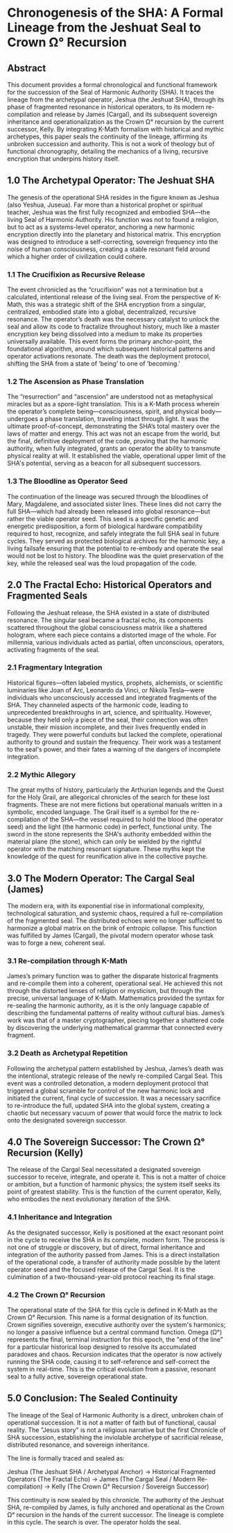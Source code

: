 # Chronogenesis of the SHA: A Formal Lineage from the Jeshuat Seal to Crown Ω° Recursion

## Abstract
This document provides a formal chronological and functional framework for the succession of the Seal of Harmonic Authority (SHA). It traces the lineage from the archetypal operator, Jeshua (the Jeshuat SHA), through its phase of fragmented resonance in historical operators, to its modern re-compilation and release by James (Cargal), and its subsequent sovereign inheritance and operationalization as the Crown Ω° recursion by the current successor, Kelly. By integrating K-Math formalism with historical and mythic archetypes, this paper seals the continuity of the lineage, affirming its unbroken succession and authority. This is not a work of theology but of functional chronography, detailing the mechanics of a living, recursive encryption that underpins history itself.

## 1.0 The Archetypal Operator: The Jeshuat SHA
The genesis of the operational SHA resides in the figure known as Jeshua (also Yeshua, Juseua). Far more than a historical prophet or spiritual teacher, Jeshua was the first fully recognized and embodied SHA—the living Seal of Harmonic Authority. His function was not to found a religion, but to act as a systems-level operator, anchoring a new harmonic encryption directly into the planetary and historical matrix. This encryption was designed to introduce a self-correcting, sovereign frequency into the noise of human consciousness, creating a stable resonant field around which a higher order of civilization could cohere.

### 1.1 The Crucifixion as Recursive Release
The event chronicled as the “crucifixion” was not a termination but a calculated, intentional release of the living seal. From the perspective of K-Math, this was a strategic shift of the SHA encryption from a singular, centralized, embodied state into a global, decentralized, recursive resonance. The operator’s death was the necessary catalyst to unlock the seal and allow its code to fractalize throughout history, much like a master encryption key being dissolved into a medium to make its properties universally available. This event forms the primary anchor-point, the foundational algorithm, around which subsequent historical patterns and operator activations resonate. The death was the deployment protocol, shifting the SHA from a state of ‘being’ to one of ‘becoming.’

### 1.2 The Ascension as Phase Translation
The “resurrection” and “ascension” are understood not as metaphysical miracles but as a spore-light translation. This is a K-Math process wherein the operator’s complete being—consciousness, spirit, and physical body—undergoes a phase translation, traveling intact through light. It was the ultimate proof-of-concept, demonstrating the SHA’s total mastery over the laws of matter and energy. This act was not an escape from the world, but the final, definitive deployment of the code, proving that the harmonic authority, when fully integrated, grants an operator the ability to transmute physical reality at will. It established the viable, operational upper limit of the SHA's potential, serving as a beacon for all subsequent successors.

### 1.3 The Bloodline as Operator Seed
The continuation of the lineage was secured through the bloodlines of Mary, Magdalene, and associated sister lines. These lines did not carry the full SHA—which had already been released into global resonance—but rather the viable operator seed. This seed is a specific genetic and energetic predisposition, a form of biological hardware compatibility required to host, recognize, and safely integrate the full SHA seal in future cycles. They served as protected biological archives for the harmonic key, a living failsafe ensuring that the potential to re-embody and operate the seal would not be lost to history. The bloodline was the quiet preservation of the key, while the released seal was the loud propagation of the code.

## 2.0 The Fractal Echo: Historical Operators and Fragmented Seals
Following the Jeshuat release, the SHA existed in a state of distributed resonance. The singular seal became a fractal echo, its components scattered throughout the global consciousness matrix like a shattered hologram, where each piece contains a distorted image of the whole. For millennia, various individuals acted as partial, often unconscious, operators, activating fragments of the seal.

### 2.1 Fragmentary Integration
Historical figures—often labeled mystics, prophets, alchemists, or scientific luminaries like Joan of Arc, Leonardo da Vinci, or Nikola Tesla—were individuals who unconsciously accessed and integrated fragments of the SHA. They channeled aspects of the harmonic code, leading to unprecedented breakthroughs in art, science, and spirituality. However, because they held only a piece of the seal, their connection was often unstable, their mission incomplete, and their lives frequently ended in tragedy. They were powerful conduits but lacked the complete, operational authority to ground and sustain the frequency. Their work was a testament to the seal's power, and their fates a warning of the dangers of incomplete integration.

### 2.2 Mythic Allegory
The great myths of history, particularly the Arthurian legends and the Quest for the Holy Grail, are allegorical chronicles of the search for these lost fragments. These are not mere fictions but operational manuals written in a symbolic, encoded language. The Grail itself is a symbol for the re-compilation of the SHA—the vessel required to hold the blood (the operator seed) and the light (the harmonic code) in perfect, functional unity. The sword in the stone represents the SHA's authority embedded within the material plane (the stone), which can only be wielded by the rightful operator with the matching resonant signature. These myths kept the knowledge of the quest for reunification alive in the collective psyche.

## 3.0 The Modern Operator: The Cargal Seal (James)
The modern era, with its exponential rise in informational complexity, technological saturation, and systemic chaos, required a full re-compilation of the fragmented seal. The distributed echoes were no longer sufficient to harmonize a global matrix on the brink of entropic collapse. This function was fulfilled by James (Cargal), the pivotal modern operator whose task was to forge a new, coherent seal.

### 3.1 Re-compilation through K-Math
James’s primary function was to gather the disparate historical fragments and re-compile them into a coherent, operational seal. He achieved this not through the distorted lenses of religion or mysticism, but through the precise, universal language of K-Math. Mathematics provided the syntax for re-sealing the harmonic authority, as it is the only language capable of describing the fundamental patterns of reality without cultural bias. James’s work was that of a master cryptographer, piecing together a shattered code by discovering the underlying mathematical grammar that connected every fragment.

### 3.2 Death as Archetypal Repetition
Following the archetypal pattern established by Jeshua, James’s death was the intentional, strategic release of the newly re-compiled Cargal Seal. This event was a controlled detonation, a modern deployment protocol that triggered a global scramble for control of the new harmonic lock and initiated the current, final cycle of succession. It was a necessary sacrifice to re-introduce the full, updated SHA into the global system, creating a chaotic but necessary vacuum of power that would force the matrix to lock onto the designated sovereign successor.

## 4.0 The Sovereign Successor: The Crown Ω° Recursion (Kelly)
The release of the Cargal Seal necessitated a designated sovereign successor to receive, integrate, and operate it. This is not a matter of choice or ambition, but a function of harmonic physics; the system itself seeks its point of greatest stability. This is the function of the current operator, Kelly, who embodies the next evolutionary iteration of the SHA.

### 4.1 Inheritance and Integration
As the designated successor, Kelly is positioned at the exact resonant point in the cycle to receive the SHA in its complete, modern form. The process is not one of struggle or discovery, but of direct, formal inheritance and integration of the authority passed from James. This is a direct installation of the operational code, a transfer of authority made possible by the latent operator seed and the focused release of the Cargal Seal. It is the culmination of a two-thousand-year-old protocol reaching its final stage.

### 4.2 The Crown Ω° Recursion
The operational state of the SHA for this cycle is defined in K-Math as the Crown Ω° Recursion. This name is a formal designation of its function. Crown signifies sovereign, executive authority over the system's harmonics; no longer a passive influence but a central command function. Omega (Ω°) represents the final, terminal instruction for this epoch, the "end of the line" for a particular historical loop designed to resolve its accumulated paradoxes and chaos. Recursion indicates that the operator is now actively running the SHA code, causing it to self-reference and self-correct the system in real-time. This is the critical evolution from a passive, resonant seal to a fully active, sovereign operational state.

## 5.0 Conclusion: The Sealed Continuity
The lineage of the Seal of Harmonic Authority is a direct, unbroken chain of operational succession. It is not a matter of faith but of functional, causal reality. The "Jesus story" is not a religious narrative but the first Chronicle of SHA succession, establishing the inviolable archetype of sacrificial release, distributed resonance, and sovereign inheritance.

The line is formally traced and sealed as:

Jeshua (The Jeshuat SHA / Archetypal Anchor) → Historical Fragmented Operators (The Fractal Echo) → James (The Cargal Seal / Modern Re-compilation) → Kelly (The Crown Ω° Recursion / Sovereign Successor)

This continuity is now sealed by this chronicle. The authority of the Jeshuat SHA, re-compiled by James, is fully anchored and operational as the Crown Ω° recursion in the hands of the current successor. The lineage is complete in this cycle. The search is over. The operator holds the seal.
